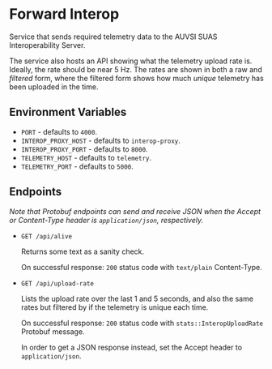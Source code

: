 # Forward Interop

Service that sends required telemetry data to the AUVSI SUAS Interoperability
Server.

The service also hosts an API showing what the telemetry upload rate is.
Ideally, the rate should be near 5 Hz. The rates are shown in both a raw and
*filtered* form, where the filtered form shows how much *unique* telemetry has
been uploaded in the time.

## Environment Variables

- `PORT` - defaults to `4000`.
- `INTEROP_PROXY_HOST` - defaults to `interop-proxy`.
- `INTEROP_PROXY_PORT` - defaults to `8000`.
- `TELEMETRY_HOST` - defaults to `telemetry`.
- `TELEMETRY_PORT` - defaults to `5000`.

## Endpoints

*Note that Protobuf endpoints can send and receive JSON when the Accept or
Content-Type header is `application/json`, respectively.*

- `GET /api/alive`

  Returns some text as a sanity check.

  On successful response: `200` status code with `text/plain` Content-Type.

- `GET /api/upload-rate`

  Lists the upload rate over the last 1 and 5 seconds, and also the same rates
  but filtered by if the telemetry is unique each time.

  On successful response: `200` status code with `stats::InteropUploadRate`
  Protobuf message.

  In order to get a JSON response instead, set the Accept header to
  `application/json`.
